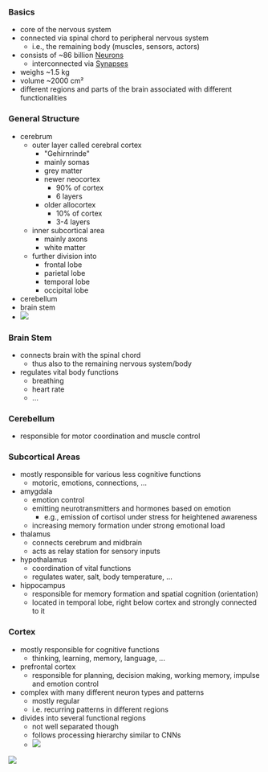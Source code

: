 ### Basics
+ core of the nervous system
+ connected via spinal chord to peripheral nervous system
	+ i.e., the remaining body (muscles, sensors, actors)
+ consists of ~86 billion [Neurons](Neurons/Neurons.md)
	+ interconnected via [Synapses](Neurons/Synapses.md)
+ weighs ~1.5 kg 
+ volume ~2000 cm²
+ different regions and parts of the brain associated with different functionalities
### General Structure
+ cerebrum
	+ outer layer called cerebral cortex
		+ "Gehirnrinde"
		+ mainly somas
		+ grey matter
		+ newer neocortex
			+ 90% of cortex
			+ 6 layers
		+ older allocortex
			+ 10% of cortex
			+ 3-4 layers
	+ inner subcortical area
		+ mainly axons
		+ white matter
	+ further division into
		+ frontal lobe
		+ parietal lobe
		+ temporal lobe
		+ occipital lobe
+ cerebellum
+ brain stem
+ ![](../../../z_images/Pasted%20image%2020250616095619.png)

### Brain Stem
+ connects brain with the spinal chord
	+ thus also to the remaining nervous system/body
+ regulates vital body functions
	+ breathing
	+ heart rate
	+ ...
### Cerebellum
+ responsible for motor coordination and muscle control
### Subcortical Areas
 + mostly responsible for various less cognitive functions
	 + motoric, emotions, connections, ...
+ amygdala
	+ emotion control
	+ emitting neurotransmitters and hormones based on emotion
		+ e.g., emission of cortisol under stress for heightened awareness 
	+ increasing memory formation under strong emotional load
+ thalamus
	+ connects cerebrum and midbrain
	+ acts as relay station for sensory inputs
+ hypothalamus
	+ coordination of vital functions
	+ regulates water, salt, body temperature, ...
+ hippocampus 
	+ responsible for memory formation and spatial cognition (orientation)
	+ located in temporal lobe, right below cortex and strongly connected to it
### Cortex
+ mostly responsible for cognitive functions
	+ thinking, learning, memory, language, ...
+ prefrontal cortex
	+ responsible for planning, decision making, working memory, impulse and emotion control
+ complex with many different neuron types and patterns
	+ mostly regular
	+ i.e. recurring patterns in different regions
+ divides into several functional regions
	+ not well separated though
	+ follows processing hierarchy similar to CNNs
	+ ![](../../../z_images/Pasted%20image%2020250616102838.png)


![](../../../z_images/Pasted%20image%2020250616095736.png)

